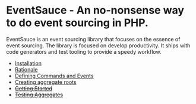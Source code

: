 # EventSauce - An no-nonsense way to do event sourcing in PHP.

EventSauce is an event sourcing library that focuses on the essence of event sourcing.
The library is focused on develop productivity. It ships with code generators and test
tooling to provide a speedy workflow.

* [Installation](/installation/)
* [Rationale](/rationale/)
* [Defining Commands and Events](/defining-events-and-commands/)
* [Creating aggregate roots](/creating-aggregate-roots/)
* <del>[Getting Started](./getting-started.md)</del>
* <del>[Testing Aggregates](./testing-aggregates.md)</del>
